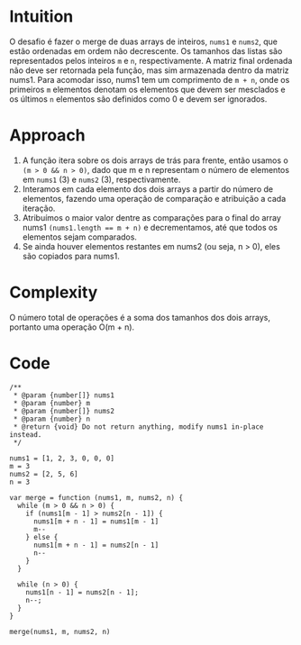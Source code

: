 # Intuition
O desafio é fazer o merge de duas arrays de inteiros, `nums1` e `nums2`, que estão ordenadas em ordem não decrescente. Os tamanhos das listas são representados pelos inteiros `m` e `n`, respectivamente. A matriz final ordenada não deve ser retornada pela função, mas sim armazenada dentro da matriz nums1. Para acomodar isso, nums1 tem um comprimento de `m + n`, onde os primeiros `m` elementos denotam os elementos que devem ser mesclados e os últimos `n` elementos são definidos como 0 e devem ser ignorados.

# Approach
1. A função itera sobre os dois arrays de trás para frente, então usamos o `(m > 0 && n > 0)`, dado que m e n representam o número de elementos em `nums1` (3) e `nums2` (3), respectivamente.
2. Interamos em cada elemento dos dois arrays a partir do número de elementos, fazendo uma operação de comparação e atribuição a cada iteração.
3. Atribuímos o maior valor dentre as comparações para o final do array nums1 `(nums1.length == m + n)` e decrementamos, até que todos os elementos sejam comparados.
4. Se ainda houver elementos restantes em nums2 (ou seja, n > 0), eles são copiados para nums1.

# Complexity

O número total de operações é a soma dos tamanhos dos dois arrays, portanto uma operação O(m + n).

# Code
```
/**
 * @param {number[]} nums1
 * @param {number} m
 * @param {number[]} nums2
 * @param {number} n
 * @return {void} Do not return anything, modify nums1 in-place instead.
 */

nums1 = [1, 2, 3, 0, 0, 0]
m = 3
nums2 = [2, 5, 6]
n = 3

var merge = function (nums1, m, nums2, n) {
  while (m > 0 && n > 0) {
    if (nums1[m - 1] > nums2[n - 1]) {
      nums1[m + n - 1] = nums1[m - 1]
      m--
    } else {
      nums1[m + n - 1] = nums2[n - 1]
      n--
    }
  }

  while (n > 0) {
    nums1[n - 1] = nums2[n - 1];
    n--;
  }
}

merge(nums1, m, nums2, n)

```